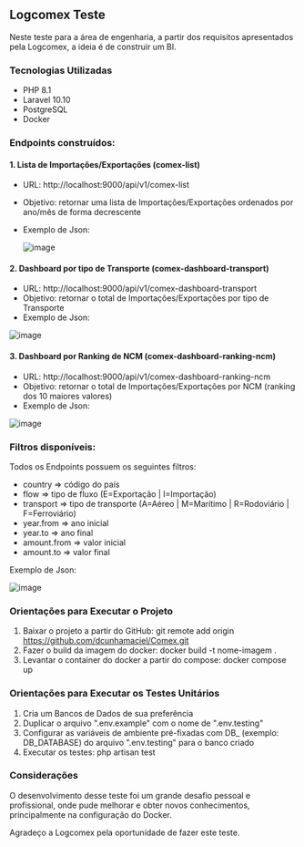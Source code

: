 ## Logcomex Teste
Neste teste para a área de engenharia, a partir dos requisitos apresentados pela Logcomex, a ideia é de construir um BI.

### Tecnologias Utilizadas

- PHP 8.1
- Laravel 10.10
- PostgreSQL
- Docker

### Endpoints construídos:

#### 1. Lista de Importações/Exportações (comex-list)
- URL: http://localhost:9000/api/v1/comex-list
- Objetivo: retornar uma lista de Importações/Exportações ordenados por ano/mês de forma decrescente
- Exemplo de Json:
  
  ![image](https://github.com/user-attachments/assets/c86c7683-8bcc-4f3b-84d2-b3e89b694a2c)

#### 2. Dashboard por tipo de Transporte (comex-dashboard-transport)
- URL: http://localhost:9000/api/v1/comex-dashboard-transport
- Objetivo: retornar o total de Importações/Exportações por tipo de Transporte 
- Exemplo de Json:

![image](https://github.com/user-attachments/assets/04979140-859f-47b0-9101-7835ced22913)

#### 3. Dashboard por Ranking de NCM (comex-dashboard-ranking-ncm)
- URL: http://localhost:9000/api/v1/comex-dashboard-ranking-ncm
- Objetivo: retornar o total de Importações/Exportações por NCM (ranking dos 10 maiores valores)
- Exemplo de Json:

![image](https://github.com/user-attachments/assets/a430ba88-75f2-437f-8bff-614d50d6782b)

### Filtros disponíveis:

Todos os Endpoints possuem os seguintes filtros:

- country => código do país
- flow => tipo de fluxo (E=Exportação | I=Importação)
- transport => tipo de transporte (A=Aéreo | M=Marítimo | R=Rodoviário | F=Ferroviário)
- year.from => ano inicial
- year.to => ano final
- amount.from => valor inicial
- amount.to => valor final

Exemplo de Json:

![image](https://github.com/user-attachments/assets/0a225d75-cbe4-4816-916f-7088f4b41234)

### Orientações para Executar o Projeto

1. Baixar o projeto a partir do GitHub:
   git remote add origin https://github.com/dcunhamaciel/Comex.git
2. Fazer o build da imagem do docker:
   docker build -t nome-imagem .
3. Levantar o container do docker a partir do compose:
   docker compose up

### Orientações para Executar os Testes Unitários

1. Cria um Bancos de Dados de sua preferência
2. Duplicar o arquivo ".env.example" com o nome de ".env.testing"
3. Configurar as variáveis de ambiente pré-fixadas com DB_ (exemplo: DB_DATABASE) do arquivo ".env.testing" para o banco criado
4. Executar os testes: php artisan test

### Considerações

O desenvolvimento desse teste foi um grande desafio pessoal e profissional, onde pude melhorar e obter novos conhecimentos, principalmente na configuração do Docker.

Agradeço a Logcomex pela oportunidade de fazer este teste.

